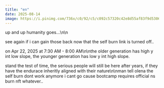 ```yaml
---
title: "en"
date: 2025-08-14
image: https://i.pinimg.com/736x/c0/92/c5/c092c57320c42e8d55af83f9d5306314.jpg
---
```


up and up humanity goes...\n\n

see again if i can gain those back now that the self burn link is turned off..

on Apr 22, 2025 at 7:30 AM - 8:00 AM\n\nthe older generation has high y int low slope, the younger generation has low y int high slope.

stand the test of time, the serious people will still be here after years, if they have the endurace inheritly aligned with their nature\n\nman tell olena the self burn dont work anymore i cant go cause bootcamp requires official ns burn nft whatever..
